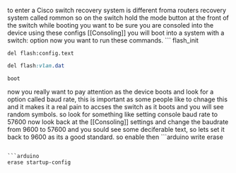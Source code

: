 to enter a Cisco switch recovery system is different froma  routers recovery system called rommon so on the switch hold the mode button at the front of the switch while booting you want to be sure you are consoled into the device using these configs [[Consoling]] you will boot into a system with a switch: option now you want to run these commands. ```
flash_init

```arduino
del flash:config.text
```


```css
del flash:vlan.dat
```




```
boot
```


now you really want to pay attention as the device boots and look for a option called baud rate, this is important as some people like to chnage this and it makes it a real pain to accses the switch as it boots and you will see random symbols. so look for something like setting console baud rate to 57600 now look back at the [[Consoling]] settings and change the baudrate from 9600 to 57600 and you sould see some deciferable text, so lets set it back to 9600 as its a good standard. so enable then ```arduino
write erase
```

```arduino
erase startup-config
```